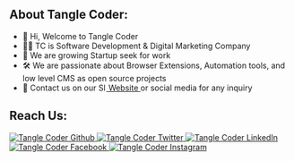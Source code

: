 ## About Tangle Coder:

- 👋 Hi, Welcome to Tangle Coder
- 👨‍💻 TC is Software Development & Digital Marketing Company 
- 🌱 We are growing Startup seek for work 
- 🛠 We are passionate about Browser Extensions, Automation tools, and low level CMS as open source projects
- 🙌 Contact us on our <a href="https://sleektech.shripalmehta.top/"> <img src="https://www.tanglecoder.in/images/logo.png" height="14" alt="Sleek Tech | Software Agency" /> Website </a> or social media for any inquiry

## Reach Us:

<p>
    <a href="https://github.com/sleektech-dev" target="_blank">
        <img src="https://img.shields.io/badge/-Github-000?logo=github&style=for-the-badge&logoColor=white&color=black" alt="Tangle Coder Github" />
    </a>
    <a href="https://twitter.com/tanglecoder" target="_blank">
        <img src="https://img.shields.io/badge/-Twitter-2CA5E0?logo=twitter&style=for-the-badge&logoColor=white&color=black" alt="Tangle Coder Twitter" />
    </a>
    <a href="https://in.linkedin.com/company/tanglecoder/" target="_blank">
        <img src="https://img.shields.io/badge/-LinkedIn-0077B5?logo=linkedin&style=for-the-badge&logoColor=white&color=black" alt="Tangle Coder LinkedIn" />
    </a>
    <a href="https://www.facebook.com/tanglecoder/" target="_blank">
        <img src="https://img.shields.io/badge/-Facebook-0077B5?logo=facebook&style=for-the-badge&logoColor=white&color=black" alt="Tangle Coder Facebook" />
    </a>
    <a href="https://www.instagram.com/tanglecoder/" target="_blank">
       <img src="https://img.shields.io/badge/instagram-%2312100E.svg?&style=for-the-badge&logo=instagram&logoColor=white&color=black" alt="Tangle Coder Instagram" />
    </a>
</p>
